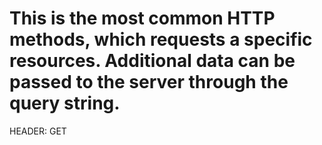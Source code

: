 # This is the most common HTTP methods, which requests a specific resources. Additional data can be passed to the server through the query string.

HEADER: GET